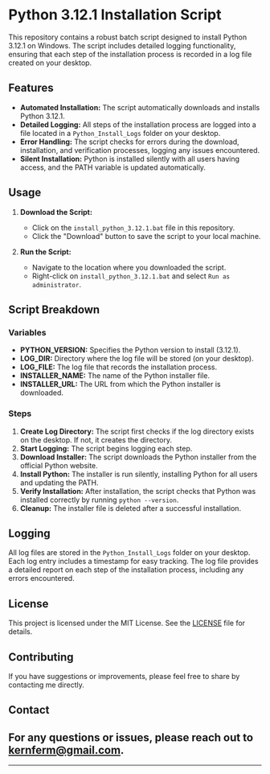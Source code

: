 # Python 3.12.1 Installation Script

This repository contains a robust batch script designed to install Python 3.12.1 on Windows. The script includes detailed logging functionality, ensuring that each step of the installation process is recorded in a log file created on your desktop.

## Features

- **Automated Installation:** The script automatically downloads and installs Python 3.12.1.
- **Detailed Logging:** All steps of the installation process are logged into a file located in a `Python_Install_Logs` folder on your desktop.
- **Error Handling:** The script checks for errors during the download, installation, and verification processes, logging any issues encountered.
- **Silent Installation:** Python is installed silently with all users having access, and the PATH variable is updated automatically.

## Usage

1. **Download the Script:**

   - Click on the `install_python_3.12.1.bat` file in this repository.
   - Click the "Download" button to save the script to your local machine.

2. **Run the Script:**

   - Navigate to the location where you downloaded the script.
   - Right-click on `install_python_3.12.1.bat` and select `Run as administrator`.

## Script Breakdown

### Variables

- **PYTHON_VERSION:** Specifies the Python version to install (3.12.1).
- **LOG_DIR:** Directory where the log file will be stored (on your desktop).
- **LOG_FILE:** The log file that records the installation process.
- **INSTALLER_NAME:** The name of the Python installer file.
- **INSTALLER_URL:** The URL from which the Python installer is downloaded.

### Steps

1. **Create Log Directory:** The script first checks if the log directory exists on the desktop. If not, it creates the directory.
2. **Start Logging:** The script begins logging each step.
3. **Download Installer:** The script downloads the Python installer from the official Python website.
4. **Install Python:** The installer is run silently, installing Python for all users and updating the PATH.
5. **Verify Installation:** After installation, the script checks that Python was installed correctly by running `python --version`.
6. **Cleanup:** The installer file is deleted after a successful installation.

## Logging

All log files are stored in the `Python_Install_Logs` folder on your desktop. Each log entry includes a timestamp for easy tracking. The log file provides a detailed report on each step of the installation process, including any errors encountered.

## License

This project is licensed under the MIT License. See the [LICENSE](LICENSE) file for details.

## Contributing

If you have suggestions or improvements, please feel free to share by contacting me directly.

## Contact

For any questions or issues, please reach out to [kernferm@gmail.com](mailto:kernferm@gmail.com).
----------------
----------------
